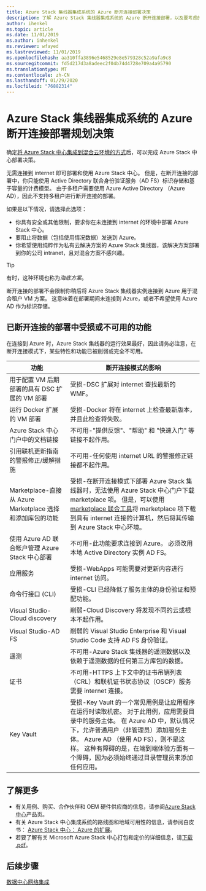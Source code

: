 ```yaml
---
title: Azure Stack 集线器集成系统的 Azure 断开连接部署决策
description: 了解 Azure Stack 集线器集成系统的 Azure 断开连接部署，以及要考虑的规划决策。
author: ihenkel
ms.topic: article
ms.date: 11/01/2019
ms.author: inhenkel
ms.reviewer: wfayed
ms.lastreviewed: 11/01/2019
ms.openlocfilehash: aa310ffa3896e5468529e8e579328c52a9afa9c8
ms.sourcegitcommit: fd5d217d3a8adeec2f04b74d4728e709a4a95790
ms.translationtype: MT
ms.contentlocale: zh-CN
ms.lasthandoff: 01/29/2020
ms.locfileid: "76882314"
---
```

# <a name="azure-disconnected-deployment-planning-decisions-for-azure-stack-hub-integrated-systems"></a>Azure Stack 集线器集成系统的 Azure 断开连接部署规划决策
确定[将 Azure Stack 中心集成到混合云环境的方式](azure-stack-connection-models.md)后，可以完成 Azure Stack 中心部署决策。

无需连接到 internet 即可部署和使用 Azure Stack 中心。 但是，在断开连接的部署中，你只能使用 Active Directory 联合身份验证服务（AD FS）标识存储和基于容量的计费模型。 由于多租户需要使用 Azure Active Directory （Azure AD），因此不支持多租户进行断开连接的部署。

如果是以下情况，请选择此选项：
- 你具有安全或其他限制，要求你在未连接到 internet 的环境中部署 Azure Stack 中心。
- 要阻止将数据（包括使用情况数据）发送到 Azure。
- 你希望使用纯粹作为私有云解决方案的 Azure Stack 集线器，该解决方案部署到你的公司 intranet，且对混合方案不感兴趣。

> [!TIP]
> 有时，这种环境也称为*海底方案*。

断开连接的部署不会限制你稍后将 Azure Stack 集线器实例连接到 Azure 用于混合租户 VM 方案。 这意味着在部署期间未连接到 Azure，或者不希望使用 Azure AD 作为标识存储。

## <a name="features-that-are-impaired-or-unavailable-in-disconnected-deployments"></a>已断开连接的部署中受损或不可用的功能 
在连接到 Azure 时，Azure Stack 集线器的运行效果最好，因此请务必注意，在断开连接模式下，某些特性和功能已被削弱或完全不可用。

|功能|断开连接模式的影响|
|-----|-----|
|用于配置 VM 后期部署的具有 DSC 扩展的 VM 部署|受损-DSC 扩展对 internet 查找最新的 WMF。|
|运行 Docker 扩展的 VM 部署|受损-Docker 将在 internet 上检查最新版本，并且此检查将失败。|
|Azure Stack 中心门户中的文档链接|不可用-"提供反馈"、"帮助" 和 "快速入门" 等链接不起作用。|
|引用联机更新指南的警报修正/缓解措施|不可用-任何使用 internet URL 的警报修正链接都不起作用。|
|Marketplace-直接从 Azure Marketplace 选择和添加库包的功能|受损-在断开连接模式下部署 Azure Stack 集线器时，无法使用 Azure Stack 中心门户下载 marketplace 项。 但是，可以使用[marketplace 联合工具](azure-stack-download-azure-marketplace-item.md)将 marketplace 项下载到具有 internet 连接的计算机，然后将其传输到 Azure Stack 中心环境。|
|使用 Azure AD 联合帐户管理 Azure Stack 中心部署|不可用-此功能要求连接到 Azure。 必须改用本地 Active Directory 实例 AD FS。|
|应用服务|受损-WebApps 可能需要对更新内容进行 internet 访问。|
|命令行接口 (CLI)|受损-CLI 已经降低了服务主体的身份验证和预配功能。|
|Visual Studio-Cloud discovery|削弱-Cloud Discovery 将发现不同的云或根本不起作用。|
|Visual Studio-AD FS|削弱的 Visual Studio Enterprise 和 Visual Studio Code 支持 AD FS 身份验证。
遥测|不可用-Azure Stack 集线器的遥测数据以及依赖于遥测数据的任何第三方库包的数据。|
|证书|不可用-HTTPS 上下文中的证书吊销列表（CRL）和联机证书状态协议（OSCP）服务需要 internet 连接。|
|Key Vault|受损-Key Vault 的一个常见用例是让应用程序在运行时读取机密。 对于此用例，应用需要目录中的服务主体。 在 Azure AD 中，默认情况下，允许普通用户（非管理员）添加服务主体。 Azure AD （使用 AD FS），则不是这样。 这种有障碍的是，在端到端体验方面有一个障碍，因为必须始终通过目录管理员来添加任何应用。

## <a name="learn-more"></a>了解更多
- 有关用例、购买、合作伙伴和 OEM 硬件供应商的信息，请参阅[Azure Stack 中心](https://azure.microsoft.com/overview/azure-stack/)产品页。
- 有关 Azure Stack 中心集成系统的路线图和地域可用性的信息，请参阅白皮书： [Azure Stack 中心： Azure 的扩展](https://azure.microsoft.com/resources/azure-stack-an-extension-of-azure/)。 
- 若要了解有关 Microsoft Azure Stack 中心打包和定价的详细信息，请[下载 .pdf](https://azure.microsoft.com/mediahandler/files/resourcefiles/5bc3f30c-cd57-4513-989e-056325eb95e1/Azure-Stack-packaging-and-pricing-datasheet.pdf)。 

## <a name="next-steps"></a>后续步骤
[数据中心网络集成](azure-stack-network.md)
